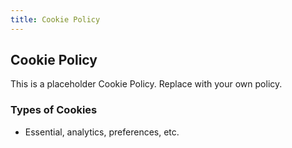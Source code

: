 ```yaml
---
title: Cookie Policy
---
```


## Cookie Policy

This is a placeholder Cookie Policy. Replace with your own policy.

### Types of Cookies
- Essential, analytics, preferences, etc.


